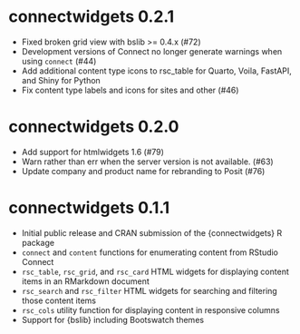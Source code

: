 # connectwidgets 0.2.1

* Fixed broken grid view with bslib >= 0.4.x (#72)
* Development versions of Connect no longer generate warnings when using
  `connect` (#44)
* Add additional content type icons to rsc_table for Quarto, Voila, FastAPI, and
  Shiny for Python
* Fix content type labels and icons for sites and other (#46)

# connectwidgets 0.2.0

* Add support for htmlwidgets 1.6 (#79)
* Warn rather than err when the server version is not available. (#63)
* Update company and product name for rebranding to Posit (#76)

# connectwidgets 0.1.1

* Initial public release and CRAN submission of the {connectwidgets} R package
* `connect` and `content` functions for enumerating content from RStudio Connect
* `rsc_table`, `rsc_grid`, and `rsc_card` HTML widgets for displaying content
  items in an RMarkdown document
* `rsc_search` and `rsc_filter` HTML widgets for searching and filtering those
  content items
* `rsc_cols` utility function for displaying content in responsive columns
* Support for {bslib} including Bootswatch themes

